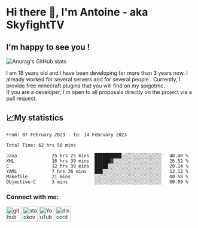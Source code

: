 # Hi there 👋, I'm Antoine - aka SkyfightTV
## I'm happy to see you !
![Anurag's GitHub stats](https://github-readme-stats.vercel.app/api?username=SKyfightTV&show_icons=true&theme=dark&count_private=true&)

I am 18 years old and I have been developing for more than 3 years now. I already worked for several servers and for several people . Currently, I provide free minecraft plugins that you will find on my spigotmc.<br>
If you are a developer, I'm open to all proposals directly on the project via a pull request.

## 📈My statistics
<!--START_SECTION:waka-->

```text
From: 07 February 2023 - To: 14 February 2023

Total Time: 62 hrs 50 mins

Java             25 hrs 25 mins  ██████████░░░░░░░░░░░░░░░   40.48 %
XML              16 hrs 39 mins  ██████▓░░░░░░░░░░░░░░░░░░   26.52 %
C                12 hrs 39 mins  █████░░░░░░░░░░░░░░░░░░░░   20.14 %
YAML             7 hrs 36 mins   ███░░░░░░░░░░░░░░░░░░░░░░   12.12 %
Makefile         21 mins         ░░░░░░░░░░░░░░░░░░░░░░░░░   00.58 %
Objective-C      3 mins          ░░░░░░░░░░░░░░░░░░░░░░░░░   00.09 %
```

<!--END_SECTION:waka-->

### Connect with me:

[<img src='https://cdn.jsdelivr.net/npm/simple-icons@3.0.1/icons/github.svg' alt='github' height='40'>](https://github.com/SkyfightTV)  [<img src='https://cdn.jsdelivr.net/npm/simple-icons@3.0.1/icons/stackoverflow.svg' alt='stackoverflow' height='40'>](https://stackoverflow.com/users/16952856)  [<img src='https://cdn.jsdelivr.net/npm/simple-icons@3.0.1/icons/youtube.svg' alt='YouTube' height='40'>](https://www.youtube.com/channel/UCjzzQNjlBr-AZ5j1A8lMMKw)  [<img src='https://cdn.jsdelivr.net/npm/simple-icons@3.0.1/icons/discord.svg' alt='discord' height='40'>](https://discord.gg/u8yzVac)  
